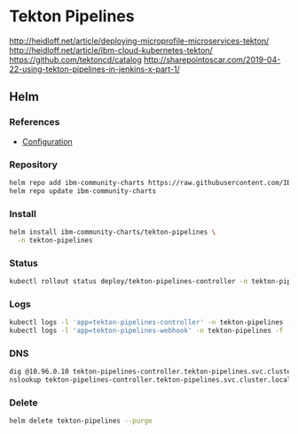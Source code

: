 # Tekton Pipelines

http://heidloff.net/article/deploying-microprofile-microservices-tekton/
http://heidloff.net/article/ibm-cloud-kubernetes-tekton/
https://github.com/tektoncd/catalog
http://sharepointoscar.com/2019-04-22-using-tekton-pipelines-in-jenkins-x-part-1/

## Helm

### References

- [Configuration](https://github.com/IBM/charts/tree/master/community/tekton-pipelines#configuration)

### Repository

```sh
helm repo add ibm-community-charts https://raw.githubusercontent.com/IBM/charts/master/repo/community
helm repo update ibm-community-charts
```

### Install

```sh
helm install ibm-community-charts/tekton-pipelines \
  -n tekton-pipelines
```

### Status

```sh
kubectl rollout status deploy/tekton-pipelines-controller -n tekton-pipelines
```

### Logs

```sh
kubectl logs -l 'app=tekton-pipelines-controller' -n tekton-pipelines -f
kubectl logs -l 'app=tekton-pipelines-webhook' -n tekton-pipelines -f
```

### DNS

```sh
dig @10.96.0.10 tekton-pipelines-controller.tekton-pipelines.svc.cluster.local +short
nslookup tekton-pipelines-controller.tekton-pipelines.svc.cluster.local 10.96.0.10
```

### Delete

```sh
helm delete tekton-pipelines --purge
```
